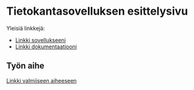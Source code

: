# Tietokantasovelluksen esittelysivu

Yleisiä linkkejä:

* [Linkki sovellukseeni](https://sankettu.users.cs.helsinki.fi/tsoha/)
* [Linkki dokumentaatiooni](https://github.com/sankettu/Tsoha-Bootstrap/blob/master/doc/dokumentaatio.pdf)

## Työn aihe

[Linkki valmiiseen aiheeseen](http://advancedkittenry.github.io/suunnittelu_ja_tyoymparisto/aiheet/Kurssikysely.html)
